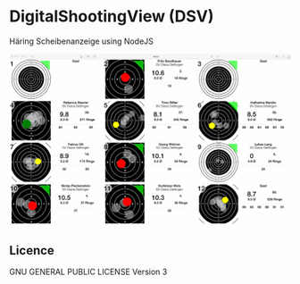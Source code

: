 # DigitalShootingView (DSV)

Häring Scheibenanzeige using NodeJS

![alt text](https://raw.githubusercontent.com/DigitalShooting/assets/master/DSV_1.png)



## Licence
GNU GENERAL PUBLIC LICENSE Version 3
